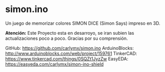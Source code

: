# simon.ino
Un juego de memorizar colores SIMON DICE (Simon Says) impreso en 3D.


**Atención:** Este Proyecto esta en desarroyo, se iran subien las actualizaciones poco a poco.
Gracias por su comprensión.


GitHub: https://github.com/carlymx/simon.ino
ArduinoBlocks: http://www.arduinoblocks.com/web/project/159761
TinkerCAD:  https://www.tinkercad.com/things/0SQZt1JyzZw
EasyEDA: https://easyeda.com/carlymx/simon-ino-shield
